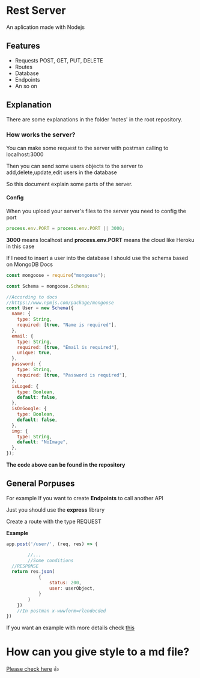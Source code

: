 # Rest Server

An aplication made with Nodejs

## Features

- Requests POST, GET, PUT, DELETE
- Routes
- Database
- Endpoints
- An so on

## Explanation

There are some explanations in the folder 'notes' in the root repository.

### How works the server?

You can make some request to the server with postman calling to localhost:3000

Then you can send some users objects to the server to add,delete,update,edit users in the database

So this document explain some parts of the server.

#### Config

When you upload your server's files to the server you need to config the port

```javascript
process.env.PORT = process.env.PORT || 3000;
```

**3000** means localhost and **process.env.PORT** means the cloud like Heroku in this case

If I need to insert a user into the database I should use the schema based on MongoDB Docs

```javascript
const mongoose = require("mongoose");

const Schema = mongoose.Schema;

//According to docs
//https://www.npmjs.com/package/mongoose
const User = new Schema({
  name: {
    type: String,
    required: [true, "Name is required"],
  },
  email: {
    type: String,
    required: [true, "Email is required"],
    unique: true,
  },
  password: {
    type: String,
    required: [true, "Password is required"],
  },
  isLoged: {
    type: Boolean,
    default: false,
  },
  isOnGoogle: {
    type: Boolean,
    default: false,
  },
  img: {
    type: String,
    default: "NoImage",
  },
});
```

**The code above can be found in the repository**

## General Porpuses

For example If you want to create **Endpoints** to call another API

Just you should use the **express** library

Create a route with the type REQUEST

**Example**

```javascript
app.post('/user/', (req, res) => {

        //...
        //Some conditions
  //RESPONSE
  return res.json(
            {
                status: 200,
                user: userObject,
            }
        )
    })
    //In postman x-wwwform=rlendocded
})
```

If you want an example with more details check [this](https://github.com/DevKhalydIOS/cisa-server)


# How can you give style to a md file?

[Please check here](https://help.github.com/en/github/writing-on-github/basic-writing-and-formatting-syntax) :thumbsup:
